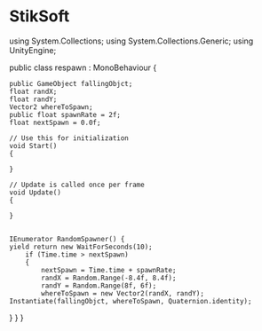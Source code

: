 # StikSoft
using System.Collections;
using System.Collections.Generic;
using UnityEngine;

public class respawn : MonoBehaviour
{

    public GameObject fallingObjct;
    float randX;
    float randY;
    Vector2 whereToSpawn;
    public float spawnRate = 2f;
    float nextSpawn = 0.0f;

    // Use this for initialization
    void Start()
    {

    }

    // Update is called once per frame
    void Update()
    {

    }


    IEnumerator RandomSpawner() { 
    yield return new WaitForSeconds(10);
        if (Time.time > nextSpawn)
        {
            nextSpawn = Time.time + spawnRate;
            randX = Random.Range(-8.4f, 8.4f);
            randY = Random.Range(8f, 6f);
            whereToSpawn = new Vector2(randX, randY);
    Instantiate(fallingObjct, whereToSpawn, Quaternion.identity);
}
    }
}
